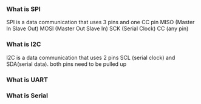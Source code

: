 ### What is SPI
SPI is a data communication that uses 3 pins and one CC pin 
MISO (Master In Slave Out) 
MOSI (Master Out Slave In) 
SCK (Serial Clock) 
CC (any pin)

### What is I2C
I2C is a data communication that uses 2 pins
SCL (serial clock) and
SDA(serial data). both pins need to be pulled up

### What is UART


### What is Serial

